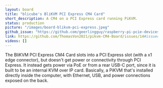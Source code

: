 ```yaml
---
layout: board
title: "blicube's BliKVM PCI Express CM4 Card"
short_description: A CM4 on a PCI Express card running PiKVM.
status: production
picture: "/images/board-blikvm-pci-express.jpeg"
github_issue: "https://github.com/geerlingguy/raspberry-pi-pcie-devices/issues/424"
link: https://github.com/ThomasVon2021/pikvm-CM4-Board/issues/14#issuecomment-1097483063
videos: []
---
```

The BliKVM PCI Express CM4 Card slots into a PCI Express slot (with a x1 edge connector), but doesn't get power or connectivity through PCI Express. It instead gets power via PoE or from a rear USB-C port, since it is built to be an internal KVM over IP card. Basically, a PiKVM that's installed directly inside the computer, with Ethernet, USB, and power connections exposed on the back.
